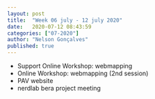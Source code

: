 ```yaml
---
layout: post
title:  "Week 06 july - 12 july 2020"
date:   2020-07-12 08:43:59
categories: ["07-2020"]
author: "Nelson Gonçalves"
published: true
---
```


* Support Online Workshop: webmapping
* Online Workshop: webmapping (2nd session)
* PAV website
* nerdlab bera project meeting
